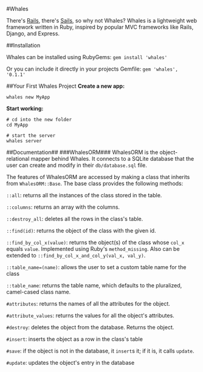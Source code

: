 #Whales

There's [Rails](https://github.com/rails/rails), there's [Sails](https://github.com/balderdashy/sails), so why not Whales? Whales
is a lightweight web framework written in Ruby, inspired by popular MVC frameworks like Rails, Django, and Express.


##Installation

Whales can be installed using RubyGems:
`gem install 'whales'`

Or you can include it directly in your projects Gemfile:
`gem 'whales', '0.1.1'`

##Your First Whales Project
**Create a new app:**
```
whales new MyApp
```

**Start working:**
```
# cd into the new folder
cd MyApp

# start the server
whales server
```

##Documentation##
###WhalesORM###
WhalesORM is the object-relational mapper behind Whales. It connects to a SQLite
database that the user can create and modify in their `db/database.sql` file.

The features of WhalesORM are accessed by making a class that inherits from
`WhalesORM::Base`. The base class provides the following methods:

`::all`: returns all the instances of the class stored in the table.

`::columns`: returns an array with the columns.

`::destroy_all`: deletes all the rows in the class's table.

`::find(id)`: returns the object of the class with the given id.

`::find_by_col_x(value)`: returns the object(s) of the class whose `col_x` equals `value`. Implemented using Ruby's `method_missing`. Also can be extended to
`::find_by_col_x_and_col_y(val_x, val_y)`.

`::table_name=(name)`: allows the user to set a custom table name for the class

`::table_name`: returns the table name, which defaults to the pluralized,
camel-cased class name.


`#attributes`: returns the names of all the attributes for the object.

`#attribute_values`: returns the values for all the object's attributes.

`#destroy`: deletes the object from the database. Returns the object.

`#insert`: inserts the object as a row in the class's table

`#save`: if the object is not in the database, it `insert`s it; if it is, it calls
`update`.

`#update`: updates the object's entry in the database
